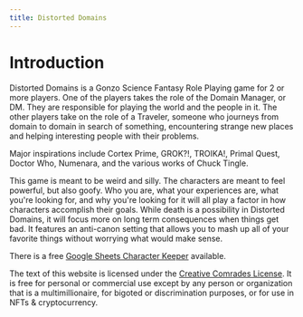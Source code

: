 ```yaml
---
title: Distorted Domains
---
```

# Introduction

Distorted Domains is a Gonzo Science Fantasy Role Playing game for 2 or more players. One of the players takes the role of the Domain Manager, or DM. They are responsible for playing the world and the people in it. The other players take on the role of a Traveler, someone who journeys from domain to domain in search of something, encountering strange new places and helping interesting people with their problems.

Major inspirations include Cortex Prime, GROK?!, TROIKA!, Primal Quest, Doctor Who, Numenara, and the various works of Chuck Tingle.

This game is meant to be weird and silly. The characters are meant to feel powerful, but also goofy. Who you are, what your experiences are, what you're looking for, and why you're looking for it will all play a factor in how characters accomplish their goals. While death is a possibility in Distorted Domains, it will focus more on long term consequences when things get bad. It features an anti-canon setting that allows you to mash up all of your favorite things without worrying what would make sense.

There is a free [Google Sheets Character Keeper](https://docs.google.com/spreadsheets/d/1iD2N3VkBVdb9CuRejHPc5lP251gvXEScqiSs3g6OBUU/edit?usp=sharing) available.

The text of this website is licensed under the [Creative Comrades License](https://creativecomrades.org/). It is free for personal or commercial use except by any person or organization that is a multimillionaire, for bigoted or discrimination purposes, or for use in NFTs & cryptocurrency.
